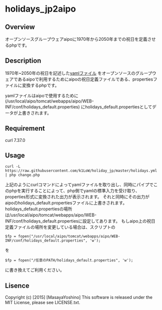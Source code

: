 # holidays_jp2aipo


## Overview

オープンソースグループウェアaipoに1970年から2050年までの祝日を定義させるphpです。


## Description


1970年~2050年の祝日を記述した[yamlファイル]
をオープンソースのグループウェアであるaipoで利用するためにaipoの祝日定義ファイルである、propertiesファイルに変換するphpです。

yamlファイルはaipoで使用するために(/usr/local/aipo/tomcat/webapps/aipo/WEB-INF/conf/holidays_default.properties)
にholidays_default.propertiesとしてデータが上書きされます。


[yamlファイル]: https://raw.githubusercontent.com/k1LoW/holiday_jp/master/holidays.yml "祝日データ"


## Requirement

curl 7.37.0


## Usage


`curl -L https://raw.githubusercontent.com/k1LoW/holiday_jp/master/holidays.yml | php change.php`

上記のようにcurlコマンドによってyamlファイルを取り出し、同時にパイプでこのphpを実行することによって、php側でyamlの標準入力を受け取り、properties形式に変換された出力が表示されます。
それと同時にその出力がaipoのholidays_default.propertiesファイルに上書きされます。
holidays_default.propertiesの場所は/usr/local/aipo/tomcat/webapps/aipo/WEB-INF/conf/holidays_default.propertiesに設定してあります。
もしaipo上の祝日定義ファイルの場所を変更している場合は、スクリプトの

`$fp = fopen("/usr/local/aipo/tomcat/webapps/aipo/WEB-INF/conf/holidays_default.properties", 'w');`

を

`$fp = fopen("/任意のPATH/holidays_default.properties", 'w');`

に書き換えてご利用ください。


## Lisence

Copyright (c) [2015] [MasayaYoshino]
This software is released under the MIT License, please see LICENSE.txt.
